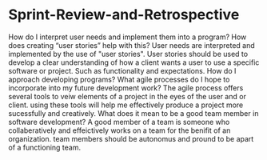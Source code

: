 # Sprint-Review-and-Retrospective
How do I interpret user needs and implement them into a program? How does creating “user stories” help with this?
User needs are interpreted and implemented by the use of "user stories". User stories should be used to develop a clear understanding of how a client wants a user to use a specific software or project. Such as functionality and expectations. 
How do I approach developing programs? What agile processes do I hope to incorporate into my future development work?
The agile process offers several tools to veiw elements of a project in the eyes of the user and or client. using these tools will help me effectively produce a project more sucessfully and creatively. 
What does it mean to be a good team member in software development?
A good member of a team is someone who collaberatively and effeictively works on a team for the benifit of an organization. team members should be autonomus and pround to be apart of a functioning team. 
